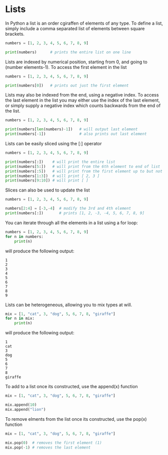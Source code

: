 # Lists

In Python a list is an order cgiraffen of elements of any type. To define a list, simply include a 
comma separated list of elements between square brackets.
```python
numbers = [1, 2, 3, 4, 5, 6, 7, 8, 9]

print(numbers)      # prints the entire list on one line
```
Lists are indexed by numerical position, starting from 0, and going to (number elements-1). To access 
the first element in the list

```python
numbers = [1, 2, 3, 4, 5, 6, 7, 8, 9]

print(numbers[0])   # prints out just the first element
```

Lists may also be indexed from the end, using a negative index.  To access the last element in the 
list you may either use the index of the last element, or simply supply a negative index which counts 
backwards from the end of the list.

```python
numbers = [1, 2, 3, 4, 5, 6, 7, 8, 9]

print(numbers[len(numbers)-1])   # will output last element
print(numbers[-1])               # also prints out last element
```

Lists can be easily sliced using the [:] operator
```python
numbers = [1, 2, 3, 4, 5, 6, 7, 8, 9]

print(numbers[:])    # will print the entire list
print(numbers[5:])   # will print from the 6th element to end of list
print(numbers[:5])   # will print from the first element up to but not including the 6th element
print(numbers[1:3])  # will print [ 2, 3 ]
print(numbers[9:10]) # will print [ ]
```

Slices can also be used to update the list
```python
numbers = [1, 2, 3, 4, 5, 6, 7, 8, 9]

numbers[2:4] = [-3,-4]  # modify the 3rd and 4th element
print(numbers[:])       # prints [1, 2, -3, -4, 5, 6, 7, 8, 9]
```

You can iterate through all the elements in a list using a for loop:

```python
numbers = [1, 2, 3, 4, 5, 6, 7, 8, 9]
for n in numbers:
    print(n)
```
will produce the following output:
```
1
2
3
4
5
6
7
8
9
```

Lists can be heterogeneous, allowing you to mix types at will.

```python
mix = [1, "cat", 3, "dog", 5, 6, 7, 8, "giraffe"]
for n in mix:
    print(n)
```
will produce the following output:
```
1
cat
3
dog
5
6
7
8
giraffe
```

To add to a list once its constructed, use the append(x) function
```python
mix = [1, "cat", 3, "dog", 5, 6, 7, 8, "giraffe"]

mix.append(10)
mix.append("lion")
```

To remove elments from the list once its constructed, use the pop(x) function
```python
mix = [1, "cat", 3, "dog", 5, 6, 7, 8, "giraffe"]

mix.pop(0)  # removes the first element (1)
mix.pop(-1) # removes the last element
```

